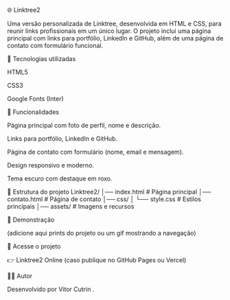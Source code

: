 🌐 Linktree2

Uma versão personalizada de Linktree, desenvolvida em HTML e CSS, para reunir links profissionais em um único lugar.
O projeto inclui uma página principal com links para portfólio, LinkedIn e GitHub, além de uma página de contato com formulário funcional.

🚀 Tecnologias utilizadas

HTML5

CSS3

Google Fonts (Inter)

🎨 Funcionalidades

Página principal com foto de perfil, nome e descrição.

Links para portfólio, LinkedIn e GitHub.

Página de contato com formulário (nome, email e mensagem).

Design responsivo e moderno.

Tema escuro com destaque em roxo.

📂 Estrutura do projeto
Linktree2/
│── index.html         # Página principal
│── contato.html       # Página de contato
│── css/
│    └── style.css     # Estilos principais
│── assets/            # Imagens e recursos

📸 Demonstração

(adicione aqui prints do projeto ou um gif mostrando a navegação)

🔗 Acesse o projeto

👉 Linktree2 Online
 (caso publique no GitHub Pages ou Vercel)

👨‍💻 Autor

Desenvolvido por Vitor Cutrin
.
